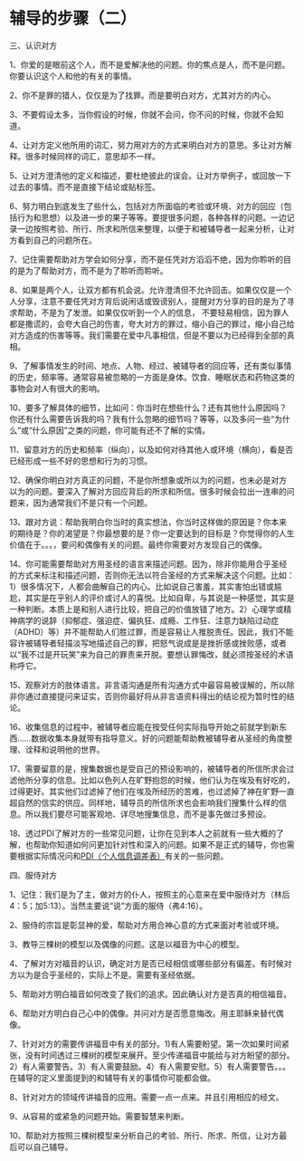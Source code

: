 # 辅导的步骤（二）



<p>三、认识对方</p>

<p>1、你爱的是眼前这个人，而不是爱解决他的问题。你的焦点是人，而不是问题。你要认识这个人和他的有关的事情。</p>

<p>2、你不是罪的猎人，仅仅是为了找罪。而是要明白对方，尤其对方的内心。</p>

<p>3、不要假设太多，当你假设的时候，你就不会问，你不问的时候，你就不会知道。</p>

<p>4、让对方定义他所用的词汇，努力用对方的方式来明白对方的意思。多让对方解释。很多时候同样的词汇，意思却不一样。</p>

<p>5、让对方澄清他的定义和描述，要杜绝彼此的误会。让对方举例子，或回放一下过去的事情。而不是直接下结论或贴标签。</p>

<p>6、努力明白到底发生了些什么，包括对方所面临的考验或环境、对方的回应（包括行为和思想）以及进一步的果子等等。要提很多问题，各种各样的问题。一边记录一边按照考验、所行、所求和所信来整理，以便于和被辅导者一起来分析，让对方看到自己的问题所在。</p>

<p>7、记住需要帮助对方学会如何分享，而不是任凭对方滔滔不绝，因为你聆听的目的是为了帮助对方，而不是为了聆听而聆听。</p>

<p>8、如果是两个人，让双方都有机会说。允许澄清但不允许回击。如果仅仅是一个人分享，注意不要任凭对方背后说闲话或毁谤别人，提醒对方分享的目的是为了寻求帮助，不是为了发泄。如果仅仅听到一个人的信息， 不要轻易相信，因为罪人都是撒谎的，会夸大自己的伤害，夸大对方的罪过，缩小自己的罪过，缩小自己给对方造成的伤害等等。我们需要在爱中凡事相信，但是不要以为已经得到全部的真相。</p>

<p>9、了解事情发生的时间、地点、人物、经过、被辅导者的回应等，还有类似事情的历史，频率等。通常容易被忽略的一方面是身体。饮食、睡眠状态和药物这类的事物会对人有很大的影响。</p>

<p>10、要多了解具体的细节，比如问：你当时在想些什么？还有其他什么原因吗？你还有什么需要告诉我的吗？我有什么忽略的细节吗？等等，以及多问一些“为什么”或“什么原因”之类的问题，你可能有还不了解的实情。</p>

<p>11、留意对方的历史和频率（纵向），以及如何对待其他人或环境（横向），看是否已经形成一些不好的思想和行为的习惯。</p>

<p>12、确保你明白对方真正的问题，不是你所想象或所以为的问题，也未必是对方以为的问题。要深入了解对方回应背后的所求和所信。很多时候会拉出一连串的问题来，因为通常我们不是只有一个问题。</p>

<p>13、跟对方说：帮助我明白你当时的真实想法，你当时这样做的原因是？你本来的期待是？你的渴望是？你最想要的是？你一定要达到的目标是？你觉得你的人生价值在于。。。，要问和偶像有关的问题。最终你需要对方发现自己的偶像。</p>

<p>14、你可能需要帮助对方用圣经的语言来描述问题。因为，除非你能用合乎圣经的方式来标注和描述问题，否则你无法以符合圣经的方式来解决这个问题。比如：1）很多情况下，人都会曲解自己的内心。比如说自己害羞，其实害怕出错或尴尬，其实是在乎别人的评价或讨人的喜悦。比如自卑，与其说是一种感觉，其实是一种判断。本质上是和别人进行比较，把自己的价值放错了地方。2）心理学或精神病学的说辞（抑郁症、强迫症、偏执狂、成瘾、工作狂、注意力缺陷过动症（ADHD）等）并不能帮助人们胜过罪，而是容易让人推脱责任。因此，我们不能容许被辅导者轻描淡写地描述自己的罪，把怒气说成是是挫折感或挫败感，或者以“我不过是开玩笑”来为自己的罪责来开脱。要想认罪悔改，就必须按圣经的术语称呼它。</p>

<p>15、观察对方的肢体语言。非言语沟通是所有沟通方式中最容易被误解的，所以除非你通过直接提问来证实，否则你最好将从非言语资料得出的结论视为暂时性的结论。</p>

<p>16、收集信息的过程中，被辅导者应能在按受任何实际指导开始之前就学到新东西……数据收集本身就带有指导意义。好的问题能帮助教被辅导者从圣经的角度整理、诠释和说明他的世界。</p>

<p>17、需要留意的是，搜集数据也是受自己的预设影响的，被辅导者的所信所求会过滤他所分享的信息。比如以色列人在旷野抱怨的时候，他们认为在埃及有好吃的，过得更好。其实他们过滤掉了他们在埃及所经历的苦难，也过滤掉了神在旷野一直超自然的信实的供应。同样地，辅导员的所信所求也会影响我们搜集什么样的信息。所以我们要尽可能客观地、详尽地搜集信息，而不是事先做过多预设。</p>

<p>18、透过PDI了解对方的一些常见问题，让你在见到本人之前就有一些大概的了解，也帮助你知道如何问更加针对性和深入的问题。如果不是正式的辅导，你也需要根据实际情况问和<a href="/node/27476">PDI（个人信息调差表）</a>有关的一些问题。</p>

<p>四、服侍对方</p>

<p>1、记住：我们是为了主，做对方的仆人，按照主的心意来在爱中服侍对方（林后4：5；加5:13）。当然主要说“说”方面的服侍（弗4:16）。</p>

<p>2、服侍的宗旨是彰显神的爱，帮助对方用合神心意的方式来面对考验或环境。</p>

<p>3、教导三棵树的模型以及偶像的问题。这是以福音为中心的模型。</p>

<p>4、了解对方对福音的认识，确定对方是否已经相信或哪些部分有偏差。有时候对方以为是合乎圣经的，实际上不是。需要有圣经依据。</p>

<p>5、帮助对方明白福音如何改变了我们的追求。因此确认对方是否真的相信福音。</p>

<p>6、帮助对方明白自己心中的偶像。并问对方是否愿意悔改。用主耶稣来替代偶像。</p>

<p>7、针对对方的需要传讲福音中有关的部分。1)有人需要盼望。第一次如果时间紧张，没有时间透过三棵树的模型来展开。至少传递福音中能给与对方盼望的部分。2）有人需要警告。3）有人需要鼓励。4）有人需要安慰。5）有人需要警告。。。在辅导的定义里面提到的和辅导有关的事情你可能都会做。</p>

<p>8、针对对方的领域传讲福音的应用。需要一点一点来。并且引用相应的经文。</p>

<p>9、从容易的或紧急的问题开始。需要智慧来判断。</p>

<p>10、帮助对方按照三棵树模型来分析自己的考验、所行、所求、所信，让对方最后可以自己辅导。</p>